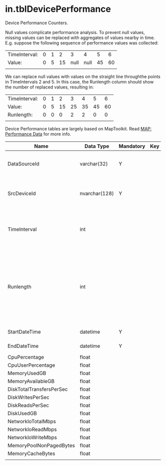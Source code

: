 # in.tblDevicePerformance

​​​​Device Performance Counters.​​​

Null values complicate performance analysis. To prevent null values, missing values can be replaced with aggregates of values nearby in time.
E.g. suppose the following sequence of performance values was collected:

|               |   |   |    |      |      |    |    |
|---------------|---|---|----|------|------|----|----|
| TimeInterval: | 0​ | 1 | 2  | 3    | 4    | 5  | 6​  |
| Value:        | 0 | 5 | 15 | null | null | 45 | 60 |
|               |   |   |    |      |      |    |    |

We can replace null values with values on the straight line through ​the points in TimeIntervals 2 and 5.
In this case, the Runlength column should show the number of replaced values, resulting in:

|               |   |   |    |    |    |    |    |
|---------------|---|---|----|----|----|----|----|
| TimeInterval: | 0 | 1 | 2  | 3  | 4  | 5  | 6  |
| Value:        | 0 | 5 | 15 | 25 | 35 | 45 | 60 |
| Runlength:    | 0 | 0 | 0  | 2  | 2  | 0  | 0  |
|               |   |   |    |    |    |    |    |

Device Performance tables are largely based on MapToolkit. Read [MAP: Performance Data​](https://social.technet.microsoft.com/wiki/contents/articles/13467.map-performance-data.aspx) for more info.

| Name                     | Data Type     | Mandatory | Key | Comment                                                                                                                      |
|--------------------------|---------------|-----------|-----|------------------------------------------------------------------------------------------------------------------------------|
| DataSourceId             | varchar(32)   | Y         |     | Unique ID of the source of this record.                                                                                      |
| SrcDeviceId              | nvarchar(128) | Y         |     | Device on which this performance was recorded.                                                                               |
| TimeInterval​​             | int           |           |     | Consecutive number of this time interval, starting with 0.                                                                   |
| Runlength                | int           |           |     | Number of performance values that was extrapolated because performance collection did not produce a value in this timeframe. |
| StartDateTime            | datetime      | Y         |     | Start of this time interval.                                                                                                 |
| EndDateTime              | datetime      | Y         |     | End of this time interval.                                                                                                   |
| CpuPercentage            | float         |           |     |                                                                                                                              |
| CpuUserPercentage        | float         |           |     |                                                                                                                              |
| MemoryUsedGB             | float         |           |     |                                                                                                                              |
| MemoryAvailableGB        | float         |           |     |                                                                                                                              |
| DiskTotalTransfersPerSec | float         |           |     |                                                                                                                              |
| DiskWritesPerSec         | float         |           |     |                                                                                                                              |
| DiskReadsPerSec          | float         |           |     |                                                                                                                              |
| DiskUsedGB               | float         |           |     |                                                                                                                              |
| NetworkIoTotalMbps       | float         |           |     |                                                                                                                              |
| NetworkIoReadMbps        | float         |           |     |                                                                                                                              |
| NetworkIoWriteMbps       | float         |           |     |                                                                                                                              |
| MemoryPoolNonPagedBytes  | float         |           |     |                                                                                                                              |
| MemoryCacheBytes         | float         |           |     |                                                                                                                              |
|                          |               |           |      |                                                        |